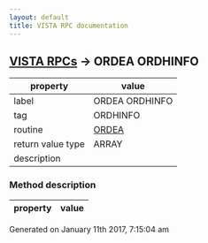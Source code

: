 ```yaml
---
layout: default
title: VISTA RPC documentation
---
```




## [VISTA RPCs](TableOfContent.md) &#8594; ORDEA ORDHINFO 

 property | value 
--- | --- 
 label | ORDEA ORDHINFO
 tag | ORDHINFO
 routine | [ORDEA](http://code.osehra.org/dox/Routine_ORDEA_source.html)
 return value type | ARRAY
 description | 


### Method description

 property | value 
--- | --- 




 Generated on January 11th 2017, 7:15:04 am